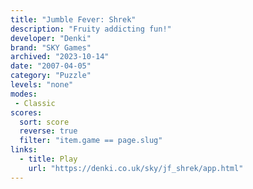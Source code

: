 ```yaml
---
title: "Jumble Fever: Shrek"
description: "Fruity addicting fun!"
developer: "Denki"
brand: "SKY Games"
archived: "2023-10-14"
date: "2007-04-05"
category: "Puzzle"
levels: "none"
modes:
 - Classic
scores:
  sort: score
  reverse: true
  filter: "item.game == page.slug"
links:
  - title: Play
    url: "https://denki.co.uk/sky/jf_shrek/app.html"
---
```


